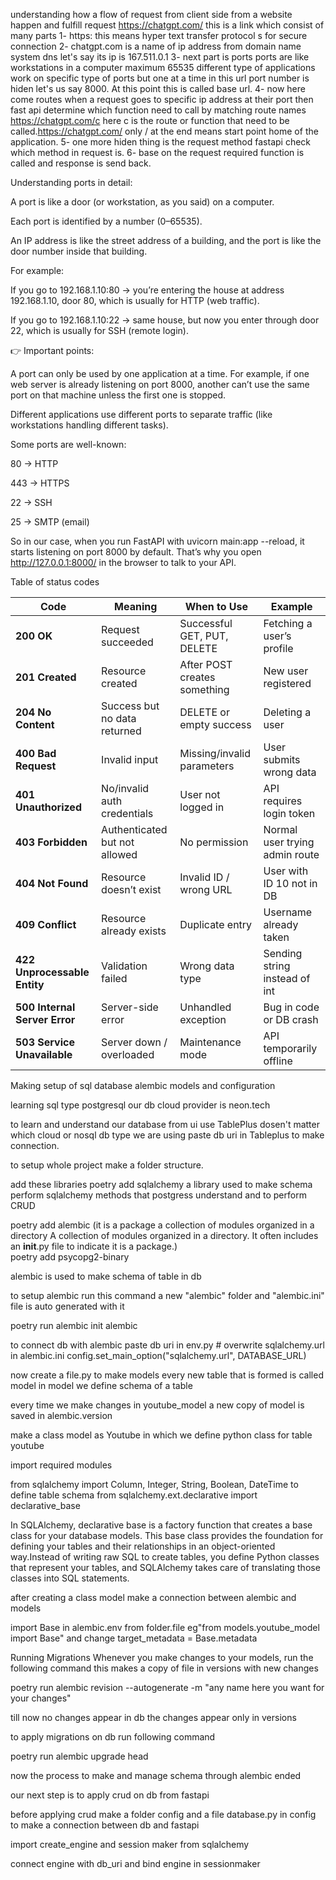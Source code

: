 understanding how a flow of request from client side from a website happen and fulfill request
https://chatgpt.com/
this is a link which consist of many parts 
1- https: this means hyper text transfer protocol s for secure connection
2- chatgpt.com is a name of ip address from domain name system dns let's say its ip is 167.511.0.1
3- next part is ports ports are like workstations in a computer maximum 65535 different type of applications work on specific type of ports but one at a time in this url port number is hiden let's us say 8000. At this point this is called base url.
4- now here come routes when a request goes to specific ip address at their port then fast api determine which function need to call by matching route names https://chatgpt.com/c here c is the route or function that need to be called.https://chatgpt.com/ only / at the end means start point home of the application.
5- one more hiden thing is the request method fastapi check which method in request is. 
6- base on the request required function is called and response is send back.


Understanding ports in detail:

A port is like a door (or workstation, as you said) on a computer.

Each port is identified by a number (0–65535).

An IP address is like the street address of a building, and the port is like the door number inside that building.

For example:

If you go to 192.168.1.10:80 → you’re entering the house at address 192.168.1.10, door 80, which is usually for HTTP (web traffic).

If you go to 192.168.1.10:22 → same house, but now you enter through door 22, which is usually for SSH (remote login).

👉 Important points:

A port can only be used by one application at a time. For example, if one web server is already listening on port 8000, another can’t use the same port on that machine unless the first one is stopped.

Different applications use different ports to separate traffic (like workstations handling different tasks).

Some ports are well-known:

80 → HTTP

443 → HTTPS

22 → SSH

25 → SMTP (email)

So in our case, when you run FastAPI with uvicorn main:app --reload, it starts listening on port 8000 by default. That’s why you open http://127.0.0.1:8000/ in the browser to talk to your API.






Table of status codes



| Code                          | Meaning                       | When to Use                  | Example                        |
| ----------------------------- | ----------------------------- | ---------------------------- | ------------------------------ |
| **200 OK**                    | Request succeeded             | Successful GET, PUT, DELETE  | Fetching a user’s profile      |
| **201 Created**               | Resource created              | After POST creates something | New user registered            |
| **204 No Content**            | Success but no data returned  | DELETE or empty success      | Deleting a user                |
| **400 Bad Request**           | Invalid input                 | Missing/invalid parameters   | User submits wrong data        |
| **401 Unauthorized**          | No/invalid auth credentials   | User not logged in           | API requires login token       |
| **403 Forbidden**             | Authenticated but not allowed | No permission                | Normal user trying admin route |
| **404 Not Found**             | Resource doesn’t exist        | Invalid ID / wrong URL       | User with ID 10 not in DB      |
| **409 Conflict**              | Resource already exists       | Duplicate entry              | Username already taken         |
| **422 Unprocessable Entity**  | Validation failed             | Wrong data type              | Sending string instead of int  |
| **500 Internal Server Error** | Server-side error             | Unhandled exception          | Bug in code or DB crash        |
| **503 Service Unavailable**   | Server down / overloaded      | Maintenance mode             | API temporarily offline        |






Making setup of sql database alembic models and configuration

learning sql type postgresql our db cloud provider is neon.tech

to learn and understand our database from ui use TablePlus dosen't matter which cloud or nosql db type we are using paste db uri in Tableplus to make connection.

to setup whole project make a folder structure.

add these libraries 
poetry add sqlalchemy     a library used to make schema perform sqlalchemy methods that             postgress understand and to perform CRUD

poetry add alembic          (it is a package a collection of modules organized in a directory
                            A collection of modules organized in a directory. It often includes an __init__.py file to indicate it is a package.)                
poetry add psycopg2-binary

alembic is used to make schema of table in db

to setup alembic run this command a new "alembic" folder and "alembic.ini" file is auto generated with it

poetry run alembic init alembic

to connect db with alembic paste db uri in env.py # overwrite sqlalchemy.url in alembic.ini
config.set_main_option("sqlalchemy.url", DATABASE_URL)

now create a file.py to make models every new table that is formed is called model in model we define schema of a table



every time we make changes in youtube_model a new copy of model is saved in alembic.version

make a class model as Youtube in which we define python class for table youtube

import required modules

from sqlalchemy import Column, Integer, String, Boolean, DateTime           to define table schema
from sqlalchemy.ext.declarative import declarative_base

In SQLAlchemy, declarative base is a factory function that creates a base class for your database models. This base class provides the foundation for defining your tables and their relationships in an object-oriented way.Instead of writing raw SQL to create tables, you define Python classes that represent your tables, and SQLAlchemy takes care of translating those classes into SQL statements.

after creating a class model make a connection between alembic and models

import Base in alembic.env from folder.file eg"from models.youtube_model import Base" and change target_metadata = Base.metadata

Running Migrations
Whenever you make changes to your models, run the following command this makes a copy of file in versions with new changes

poetry run alembic revision --autogenerate -m "any name here you want for your changes"

till now no changes appear in db the changes appear only in versions 

to apply migrations on db run following command

poetry run alembic upgrade head

now the process to make and manage schema through alembic ended

our next step is to apply crud on db from fastapi

before applying crud make a folder config and a file database.py in config to make a connection between db and fastapi 

import create_engine and session maker from sqlalchemy 

connect engine with db_uri and bind engine in sessionmaker
